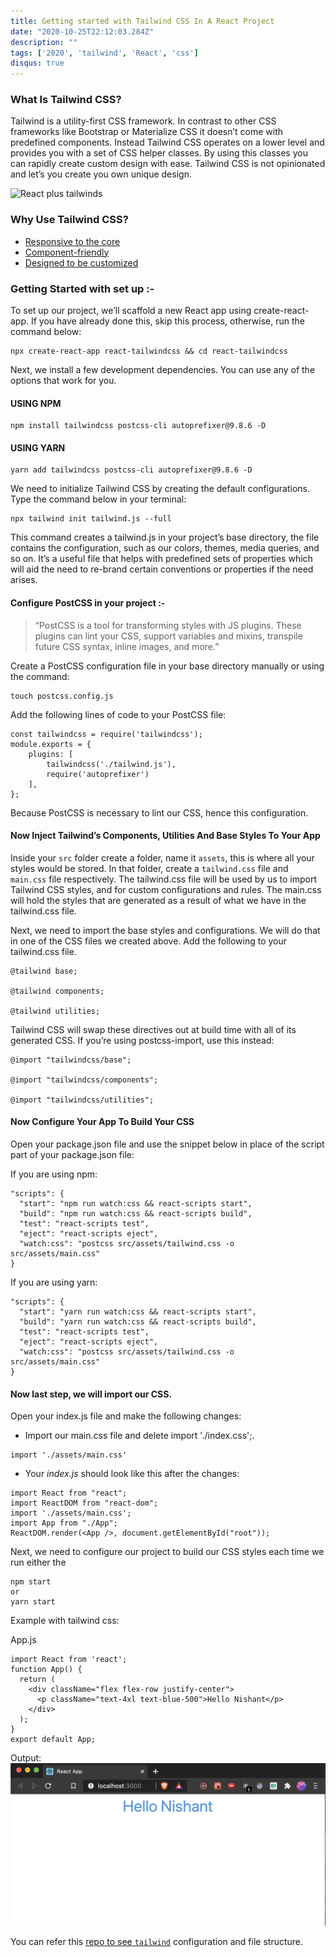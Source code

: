 ```yaml
---
title: Getting started with Tailwind CSS In A React Project
date: "2020-10-25T22:12:03.284Z"
description: ""
tags: ['2020', 'tailwind', 'React', 'css']
disqus: true
---
```


### What Is Tailwind CSS?
Tailwind is a utility-first CSS framework. In contrast to other CSS frameworks like Bootstrap or Materialize CSS it doesn’t come with predefined components. Instead Tailwind CSS operates on a lower level and provides you with a set of CSS helper classes. By using this classes you can rapidly create custom design with ease. Tailwind CSS is not opinionated and let’s you create you own unique design.

![React plus tailwinds](https://res.cloudinary.com/practicaldev/image/fetch/s--ChQJ0qyr--/c_imagga_scale,f_auto,fl_progressive,h_420,q_auto,w_1000/https://dev-to-uploads.s3.amazonaws.com/i/5j2unek209a0o8hr2au8.png)

### Why Use Tailwind CSS?
* [Responsive to the core](https://tailwindcss.com/#responsive-to-the-core)
* [Component-friendly](https://tailwindcss.com/#component-friendly)
* [Designed to be customized](https://tailwindcss.com/#designed-to-be-customized)

### Getting Started with set up :-
To set up our project, we’ll scaffold a new React app using create-react-app. If you have already done this, skip this process, otherwise, run the command below:

```
npx create-react-app react-tailwindcss && cd react-tailwindcss
```

Next, we install a few development dependencies. You can use any of the options that work for you.

#### USING NPM
```
npm install tailwindcss postcss-cli autoprefixer@9.8.6 -D
```

#### USING YARN
```
yarn add tailwindcss postcss-cli autoprefixer@9.8.6 -D
```

We need to initialize Tailwind CSS by creating the default configurations. Type the command below in your terminal:
```
npx tailwind init tailwind.js --full
```
This command creates a tailwind.js in your project’s base directory, the file contains the configuration, such as our colors, themes, media queries, and so on. It’s a useful file that helps with predefined sets of properties which will aid the need to re-brand certain conventions or properties if the need arises.

#### Configure PostCSS in your project :-
>“PostCSS is a tool for transforming styles with JS plugins. These plugins can lint your CSS, support variables and mixins, transpile future CSS syntax, inline images, and more.”

Create a PostCSS configuration file in your base directory manually or using the command:
```
touch postcss.config.js
```
Add the following lines of code to your PostCSS file:
```
const tailwindcss = require('tailwindcss');
module.exports = {
    plugins: [
        tailwindcss('./tailwind.js'),
        require('autoprefixer')
    ],
};
```
Because PostCSS is necessary to lint our CSS, hence this configuration.

#### Now Inject Tailwind’s Components, Utilities And Base Styles To Your App

Inside your `src` folder create a folder, name it `assets`, this is where all your styles would be stored. In that folder, create a `tailwind.css` file and `main.css` file respectively. The tailwind.css file will be used by us to import Tailwind CSS styles, and for custom configurations and rules. The main.css will hold the styles that are generated as a result of what we have in the tailwind.css file.

Next, we need to import the base styles and configurations. We will do that in one of the CSS files we created above. Add the following to your tailwind.css file.

```
@tailwind base;

@tailwind components;

@tailwind utilities;
```

Tailwind CSS will swap these directives out at build time with all of its generated CSS. If you’re using postcss-import, use this instead:

```
@import "tailwindcss/base";

@import "tailwindcss/components";

@import "tailwindcss/utilities";
```

#### Now Configure Your App To Build Your CSS
Open your package.json file and use the snippet below in place of the script part of your package.json file:

If you are using npm:
```
"scripts": {
  "start": "npm run watch:css && react-scripts start",
  "build": "npm run watch:css && react-scripts build",
  "test": "react-scripts test",
  "eject": "react-scripts eject",
  "watch:css": "postcss src/assets/tailwind.css -o src/assets/main.css"
}
```
If you are using yarn:
```
"scripts": {
  "start": "yarn run watch:css && react-scripts start",
  "build": "yarn run watch:css && react-scripts build",
  "test": "react-scripts test",
  "eject": "react-scripts eject",
  "watch:css": "postcss src/assets/tailwind.css -o src/assets/main.css"
}
```
#### Now last step, we will import our CSS.

Open your index.js file and make the following changes:
* Import our main.css file and delete import './index.css';.

```
import './assets/main.css'
```

* Your *index.js* should look like this after the changes:

```
import React from "react";
import ReactDOM from "react-dom";
import './assets/main.css';
import App from "./App";
ReactDOM.render(<App />, document.getElementById("root"));
```

Next, we need to configure our project to build our CSS styles each time we run either the 
```
npm start 
or 
yarn start
```

Example with tailwind css:

App.js
```
import React from 'react';
function App() {
  return (
    <div className="flex flex-row justify-center">
      <p className="text-4xl text-blue-500">Hello Nishant</p>
    </div>
  );
}
export default App;
```

Output:
![Hello](Hello.png)

You can refer this [repo to see `tailwind`](https://github.com/nishant-ranjan28/react-practice) configuration and file structure.

